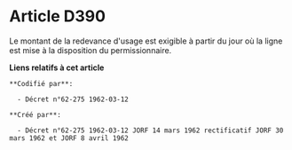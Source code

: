 # Article D390

Le montant de la redevance d'usage est exigible à partir du jour où la ligne est mise à la disposition du permissionnaire.

**Liens relatifs à cet article**

	**Codifié par**:

	  - Décret n°62-275 1962-03-12

	**Créé par**:

	  - Décret n°62-275 1962-03-12 JORF 14 mars 1962 rectificatif JORF 30 mars 1962 et JORF 8 avril 1962
